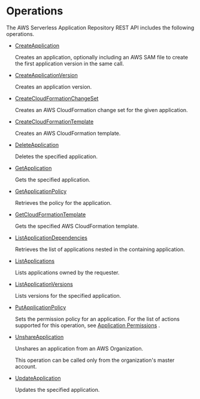 # Operations<a name="operations"></a>

The AWS Serverless Application Repository REST API includes the following operations\.
+ [CreateApplication](applications.md#CreateApplication)

  Creates an application, optionally including an AWS SAM file to create the first application version in the same call\.
+ [CreateApplicationVersion](applications-applicationid-versions-semanticversion.md#CreateApplicationVersion)

  Creates an application version\.
+ [CreateCloudFormationChangeSet](applications-applicationid-changesets.md#CreateCloudFormationChangeSet)

  Creates an AWS CloudFormation change set for the given application\.
+ [CreateCloudFormationTemplate](applications-applicationid-templates.md#CreateCloudFormationTemplate)

  Creates an AWS CloudFormation template\.
+ [DeleteApplication](applications-applicationid.md#DeleteApplication)

  Deletes the specified application\.
+ [GetApplication](applications-applicationid.md#GetApplication)

  Gets the specified application\.
+ [GetApplicationPolicy](applications-applicationid-policy.md#GetApplicationPolicy)

  Retrieves the policy for the application\.
+ [GetCloudFormationTemplate](applications-applicationid-templates-templateid.md#GetCloudFormationTemplate)

  Gets the specified AWS CloudFormation template\.
+ [ListApplicationDependencies](applications-applicationid-dependencies.md#ListApplicationDependencies)

  Retrieves the list of applications nested in the containing application\.
+ [ListApplications](applications.md#ListApplications)

  Lists applications owned by the requester\.
+ [ListApplicationVersions](applications-applicationid-versions.md#ListApplicationVersions)

  Lists versions for the specified application\.
+ [PutApplicationPolicy](applications-applicationid-policy.md#PutApplicationPolicy)

  Sets the permission policy for an application\. For the list of actions supported for this operation, see [Application Permissions](https://docs.aws.amazon.com/serverlessrepo/latest/devguide/access-control-resource-based.html#application-permissions) \.
+ [UnshareApplication](applications-applicationid-unshare.md#UnshareApplication)

  Unshares an application from an AWS Organization\.

  This operation can be called only from the organization's master account\.
+ [UpdateApplication](applications-applicationid.md#UpdateApplication)

  Updates the specified application\.
